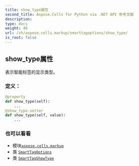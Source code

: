 ```yaml
---
title: show_type属性
second_title: Aspose.Cells for Python via .NET API 参考文献
description:
type: docs
weight: 40
url: /zh/aspose.cells.markup/smarttagoptions/show_type/
is_root: false
---
```

## show_type属性

表示智能标签的显示类型。
### 定义：
```python
@property
def show_type(self):
    ...
@show_type.setter
def show_type(self, value):
    ...
```

### 也可以看看
* 模块[`aspose.cells.markup`](../../)
* 类 [`SmartTagOptions`](/cells/python-net/zh/aspose.cells.markup/smarttagoptions)
* 类 [`SmartTagShowType`](/cells/python-net/zh/aspose.cells.markup/smarttagshowtype)
